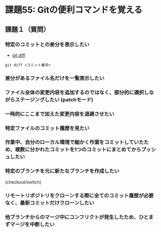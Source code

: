 # 課題55: Gitの便利コマンドを覚える

## 課題１（質問）

### 特定のコミットとの差分を表示したい

- [git diff](https://git-scm.com/docs/git-diff)
```
git diff <コミット番号>
```

### 差分があるファイル名だけを一覧表示したい


### ファイル全体の変更内容を追加するのではなく、部分的に選択しながらステージングしたい (patchモード)


### 一時的にここまで加えた変更内容を退避させたい


### 特定ファイルのコミット履歴を見たい


### 作業中、自分のローカル環境で細かく作業をコミットしていたため、複数に分かれたコミットを1つのコミットにまとめてからプッシュしたい

### 特定のブランチを元に新たなブランチを作成したい

(checkout/switch)

### リモートリポジトリをクローンする際に全てのコミット履歴が必要なく、最新コミットだけクローンしたい


### 他ブランチからのマージ中にコンフリクトが発生したため、ひとまずマージを中断したい
